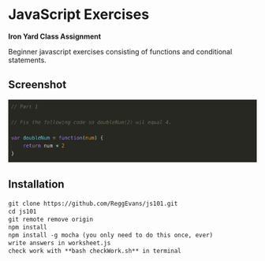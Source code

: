 # JavaScript Exercises

**Iron Yard Class Assignment**

Beginner javascript exercises consisting of functions and conditional statements.

## Screenshot
![Loops Screen Shot](img/js_img.png)

## Installation
```
git clone https://github.com/ReggEvans/js101.git
cd js101
git remote remove origin
npm install
npm install -g mocha (you only need to do this once, ever)
write answers in worksheet.js
check work with **bash checkWork.sh** in terminal
```
